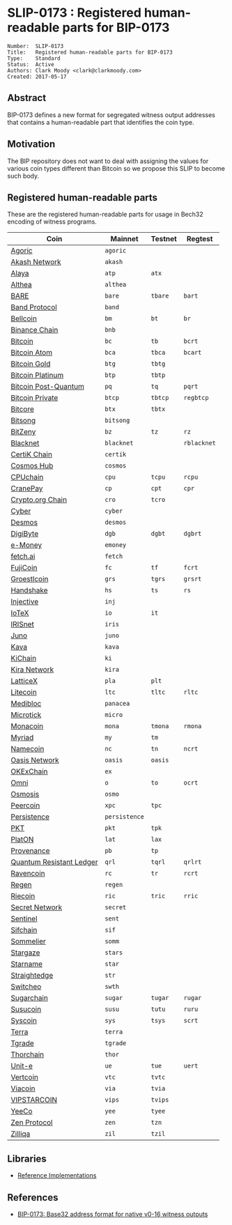 # SLIP-0173 : Registered human-readable parts for BIP-0173

```
Number:  SLIP-0173
Title:   Registered human-readable parts for BIP-0173
Type:    Standard
Status:  Active
Authors: Clark Moody <clark@clarkmoody.com>
Created: 2017-05-17
```

## Abstract

BIP-0173 defines a new format for segregated witness output addresses that contains a human-readable part that identifies the coin type.

## Motivation

The BIP repository does not want to deal with assigning the values for various coin types different than Bitcoin so we propose this SLIP to become such body.

## Registered human-readable parts

These are the registered human-readable parts for usage in Bech32 encoding of witness programs.

| Coin                                           | Mainnet       | Testnet | Regtest     |
| ---------------------------------------------- | ------------- | ------- | ----------- |
| [Agoric](https://agoric.com/)                  | `agoric`      |         |             |
| [Akash Network](https://akash.network/)        | `akash`       |         |             |
| [Alaya](https://alaya.network/)                | `atp`         | `atx`   |             |
| [Althea](https://althea.net/)                  | `althea`      |         |             |
| [BARE](https://bare.network)                   | `bare`        | `tbare` | `bart`      |
| [Band Protocol](https://bandprotocol.com/)     | `band`        |         |             |
| [Bellcoin](https://bellcoin.web4u.jp/)         | `bm`          | `bt`    | `br`        |
| [Binance Chain](https://docs.binance.org/)     | `bnb`         |         |             |
| [Bitcoin](https://bitcoin.org/)                | `bc`          | `tb`    | `bcrt`      |
| [Bitcoin Atom](https://bitcoinatom.io/)        | `bca`         | `tbca`  | `bcart`     |
| [Bitcoin Gold](https://bitcoingold.org/)       | `btg`         | `tbtg`  |             |
| [Bitcoin Platinum](https://btcplt.org/)        | `btp`         | `tbtp`  |             |
| [Bitcoin Post-Quantum](https://bitcoinpq.org/) | `pq`          | `tq`    | `pqrt`      |
| [Bitcoin Private](https://btcprivate.org/)     | `btcp`        | `tbtcp` | `regbtcp`   |
| [Bitcore](https://bitcore.cc/)                 | `btx`         | `tbtx`  |             |
| [Bitsong](https://bitsong.io/)                 | `bitsong`     |         |             |
| [BitZeny](https://bitzeny.tech/)               | `bz`          | `tz`    | `rz`        |
| [Blacknet](https://blacknet.ninja/)            | `blacknet`    |         | `rblacknet` |
| [CertiK Chain](https://www.certik.org/about)   | `certik`      |         |             |
| [Cosmos Hub](https://cosmos.network/)          | `cosmos`      |         |             |
| [CPUchain](https://cpuchain.org)               | `cpu`         | `tcpu`  | `rcpu`      |
| [CranePay](https://cranepay.io/)               | `cp`          | `cpt`   | `cpr`       |
| [Crypto.org Chain](https://crypto.org)         | `cro`         | `tcro`  |             |
| [Cyber](https://cybercongress.ai/)             | `cyber`       |         |             |
| [Desmos](https://www.desmos.network/)          | `desmos`      |         |             |
| [DigiByte](https://www.digibyte.io/)           | `dgb`         | `dgbt`  | `dgbrt`     |
| [e-Money](https://www.e-money.com/)            | `emoney`      |         |             |
| [fetch.ai](https://fetch.ai/)                  | `fetch`       |         |             |
| [FujiCoin](http://www.fujicoin.org/)           | `fc`          | `tf`    | `fcrt`      |
| [Groestlcoin](https://groestlcoin.org/)        | `grs`         | `tgrs`  | `grsrt`     |
| [Handshake](https://handshake.org/)            | `hs`          | `ts`    | `rs`        |
| [Injective](https://injectiveprotocol.com/)    | `inj`         |         |             |
| [IoTeX](https://www.iotex.io/)                 | `io`          | `it`    |             |
| [IRISnet](https://irisnet.org/)                | `iris`        |         |             |
| [Juno](https://junochain.com/)                 | `juno`        |         |             |
| [Kava](https://www.kava.io/)                   | `kava`        |         |             |
| [KiChain](https://foundation.ki/)              | `ki`          |         |             |
| [Kira Network](https://kira.network/)          | `kira`        |         |             |
| [LatticeX](https://latticex.foundation/)       | `pla`         | `plt`   |             |
| [Litecoin](https://litecoin.org/)              | `ltc`         | `tltc`  | `rltc`      |
| [Medibloc](https://medibloc.com/en/)           | `panacea`     |         |             |
| [Microtick](https://microtick.com/)            | `micro`       |         |             |
| [Monacoin](https://monacoin.org/)              | `mona`        | `tmona` | `rmona`     |
| [Myriad](https://myriadcoin.org/)              | `my`          | `tm`    |             |
| [Namecoin](https://www.namecoin.org/)          | `nc`          | `tn`    | `ncrt`      |
| [Oasis Network](https://oasisprotocol.org/)    | `oasis`       | `oasis` |             |
| [OKExChain](https://www.okex.com/okexchain)    | `ex`          |         |             |
| [Omni](https://www.omnilayer.org)              | `o`           | `to`    | `ocrt`      |
| [Osmosis](https://osmosis.zone)                | `osmo`        |         |             |
| [Peercoin](https://www.peercoin.net)           | `xpc`         | `tpc`   |             |
| [Persistence](https://persistence.one/)        | `persistence` |         |             |
| [PKT](https://github.com/pkt-cash/pktd)        | `pkt`         | `tpk`   |             |
| [PlatON](https://platon.network/)              | `lat`         | `lax`   |             |
| [Provenance](https://provenance.io/)           | `pb`          | `tp`    |             |
| [Quantum Resistant Ledger](https://theqrl.org) | `qrl`         | `tqrl`  | `qrlrt`     |
| [Ravencoin](https://ravencoin.org/)            | `rc`          | `tr`    | `rcrt`      |
| [Regen](https://www.regen.network/)            | `regen`       |         |             |
| [Riecoin](https://riecoin.dev/)                | `ric`         | `tric`  | `rric`      |
| [Secret Network](https://scrt.network/)        | `secret`      |         |             |
| [Sentinel](https://sentinel.co/)               | `sent`        |         |             |
| [Sifchain](https://sifchain.finance/)          | `sif`         |         |             |
| [Sommelier](https://sommelier.finance)         | `somm`        |         |             |
| [Stargaze](https://stargaze.zone/)             | `stars`       |         |             |
| [Starname](https://www.starname.me/)           | `star`        |         |             |
| [Straightedge](http://straighted.ge/)          | `str`         |         |             |
| [Switcheo](https://www.switcheo.com/)          | `swth`        |         |             |
| [Sugarchain](https://sugarchain.org/)          | `sugar`       | `tugar` | `rugar`     |
| [Susucoin](https://www.susukino.com/)          | `susu`        | `tutu`  | `ruru`      |
| [Syscoin](https://syscoin.org/)                | `sys`         | `tsys`  | `scrt`      |
| [Terra](https://terra.money/)                  | `terra`       |         |             |
| [Tgrade](https://tgrade.finance/)              | `tgrade`      |         |             |
| [Thorchain](https://thorchain.org/)            | `thor`        |         |             |
| [Unit-e](https://dtr.org/unit-e/)              | `ue`          | `tue`   | `uert`      |
| [Vertcoin](https://vertcoin.org/)              | `vtc`         | `tvtc`  |             |
| [Viacoin](https://viacoin.org/)                | `via`         | `tvia`  |             |
| [VIPSTARCOIN](https://www.vipstarcoin.jp/)     | `vips`        | `tvips` |             |
| [YeeCo](https://www.yeeco.io/)                 | `yee`         | `tyee`  |             |
| [Zen Protocol](https://zenprotocol.com/)       | `zen`         | `tzn`   |             |
| [Zilliqa](https://zilliqa.com/)                | `zil`         | `tzil`  |             |

## Libraries

* [Reference Implementations](https://github.com/sipa/bech32/tree/master/ref)

## References

* [BIP-0173: Base32 address format for native v0-16 witness outputs](https://github.com/bitcoin/bips/blob/master/bip-0173.mediawiki)
